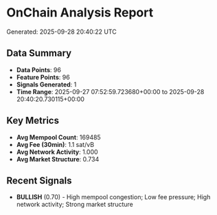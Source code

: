 # OnChain Analysis Report
Generated: 2025-09-28 20:40:22 UTC

## Data Summary
- **Data Points**: 96
- **Feature Points**: 96
- **Signals Generated**: 1
- **Time Range**: 2025-09-27 07:52:59.723680+00:00 to 2025-09-28 20:40:20.730115+00:00

## Key Metrics
- **Avg Mempool Count**: 169485
- **Avg Fee (30min)**: 1.1 sat/vB
- **Avg Network Activity**: 1.000
- **Avg Market Structure**: 0.734

## Recent Signals
- **BULLISH** (0.70) - High mempool congestion; Low fee pressure; High network activity; Strong market structure
